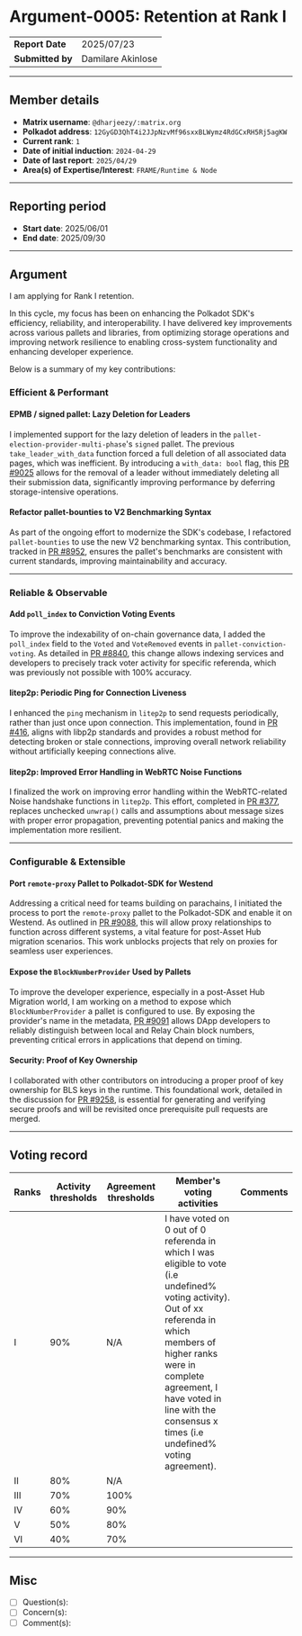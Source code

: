 # Argument-0005: Retention at Rank I

|                 |                   |
| --------------- |-------------------|
| **Report Date** | 2025/07/23        |
| **Submitted by**| Damilare Akinlose |

---

## Member details

- **Matrix username**: `@dharjeezy/:matrix.org`
- **Polkadot address**: `12GyGD3QhT4i2JJpNzvMf96sxxBLWymz4RdGCxRH5Rj5agKW`
- **Current rank**: `1`
- **Date of initial induction**: `2024-04-29`
- **Date of last report**: `2025/04/29`
- **Area(s) of Expertise/Interest**: `FRAME/Runtime & Node`

---

## Reporting period

- **Start date**: 2025/06/01
- **End date**: 2025/09/30

---

## Argument

I am applying for Rank I retention.

In this cycle, my focus has been on enhancing the Polkadot SDK's efficiency, reliability, and interoperability. I have delivered key improvements across various pallets and libraries, from optimizing storage operations and improving network resilience to enabling cross-system functionality and enhancing developer experience.

Below is a summary of my key contributions:

### Efficient & Performant

#### **EPMB / signed pallet: Lazy Deletion for Leaders**
I implemented support for the lazy deletion of leaders in the `pallet-election-provider-multi-phase`'s `signed` pallet. The previous `take_leader_with_data` function forced a full deletion of all associated data pages, which was inefficient. By introducing a `with_data: bool` flag, this [PR #9025](https://github.com/paritytech/polkadot-sdk/pull/9025) allows for the removal of a leader without immediately deleting all their submission data, significantly improving performance by deferring storage-intensive operations.

#### **Refactor pallet-bounties to V2 Benchmarking Syntax**
As part of the ongoing effort to modernize the SDK's codebase, I refactored `pallet-bounties` to use the new V2 benchmarking syntax. This contribution, tracked in [PR #8952](https://github.com/paritytech/polkadot-sdk/pull/8952), ensures the pallet's benchmarks are consistent with current standards, improving maintainability and accuracy.

---

### Reliable & Observable

#### **Add `poll_index` to Conviction Voting Events**
To improve the indexability of on-chain governance data, I added the `poll_index` field to the `Voted` and `VoteRemoved` events in `pallet-conviction-voting`. As detailed in [PR #8840](https://github.com/paritytech/polkadot-sdk/pull/8840), this change allows indexing services and developers to precisely track voter activity for specific referenda, which was previously not possible with 100% accuracy.

#### **litep2p: Periodic Ping for Connection Liveness**
I enhanced the `ping` mechanism in `litep2p` to send requests periodically, rather than just once upon connection. This implementation, found in [PR #416](https://github.com/paritytech/litep2p/pull/416), aligns with libp2p standards and provides a robust method for detecting broken or stale connections, improving overall network reliability without artificially keeping connections alive.

#### **litep2p: Improved Error Handling in WebRTC Noise Functions**
I finalized the work on improving error handling within the WebRTC-related Noise handshake functions in `litep2p`. This effort, completed in [PR #377](https://github.com/paritytech/litep2p/pull/377), replaces unchecked `unwrap()` calls and assumptions about message sizes with proper error propagation, preventing potential panics and making the implementation more resilient.

---

### Configurable & Extensible

#### **Port `remote-proxy` Pallet to Polkadot-SDK for Westend**
Addressing a critical need for teams building on parachains, I initiated the process to port the `remote-proxy` pallet to the Polkadot-SDK and enable it on Westend. As outlined in [PR #9088](https://github.com/paritytech/polkadot-sdk/pull/9088), this will allow proxy relationships to function across different systems, a vital feature for post-Asset Hub migration scenarios. This work unblocks projects that rely on proxies for seamless user experiences.

#### **Expose the `BlockNumberProvider` Used by Pallets**
To improve the developer experience, especially in a post-Asset Hub Migration world, I am working on a method to expose which `BlockNumberProvider` a pallet is configured to use. By exposing the provider's name in the metadata, [PR #9091](https://github.com/paritytech/polkadot-sdk/pull/9091) allows DApp developers to reliably distinguish between local and Relay Chain block numbers, preventing critical errors in applications that depend on timing.

#### **Security: Proof of Key Ownership**
I collaborated with other contributors on introducing a proper proof of key ownership for BLS keys in the runtime. This foundational work, detailed in the discussion for [PR #9258](https://github.com/paritytech/polkadot-sdk/pull/9258), is essential for generating and verifying secure proofs and will be revisited once prerequisite pull requests are merged.

---

## Voting record

|  Ranks | Activity thresholds | Agreement thresholds | Member's voting activities | Comments |
|---|---|---|---|---|
|I  |90%   |N/A   |I have voted on 0 out of 0 referenda in which I was eligible to vote (i.e undefined% voting activity). Out of xx referenda in which members of higher ranks were in complete agreement, I have voted in line with the consensus x times (i.e undefined% voting agreement).  |  |
|II |80%   |N/A   |   |  |
|III|70%   |100%  |   |  |
|IV |60%   |90%   |   |  |
|V  |50%   |80%   |   |  |
|VI |40%   |70%   |   |  |

---

## Misc

- [ ] Question(s):
- [ ] Concern(s):
- [ ] Comment(s):